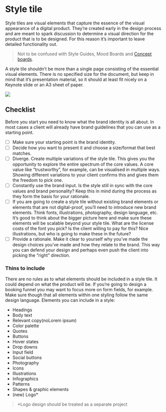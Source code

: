 # Style tile

Style tiles are visual elements that capture the essence of the visual appearance of a digital product. They’re created early in the design process and are meant to spark discussion to determine a visual direction for the product that is to be designed. For this reason it’s important to leave detailed functionality out.

> Not to be confused with Style Guides, Mood Boards and [Concept boards](concept-board.md).

A style tile shouldn’t be more than a single page consisting of the essential visual elements. There is no specified size for the document, but keep in mind that it’s presentation material, so it should at least fit nicely on a Keynote slide or an A3 sheet of paper.

![](https://d2mxuefqeaa7sj.cloudfront.net/s_EBB2801DA04897926F9E35F1D9DA2A7B0C6471D67ABEADE8AE2CF111E397E242_1546944765610_1507732733-dummen-orange_styletile.jpeg)

## Checklist

Before you start you need to know what the brand identity is all about. In most cases a client will already have brand guidelines that you can use as a starting point.

* [ ] Make sure your starting point is the brand identity.
* [ ] Decide how you want to present it and choose a size/format that best matches.
* [ ] Diverge. Create multiple variations of the style tile. This gives you the opportunity to explore the entire spectrum of the core values. A core value like “trustworthy”, for example, can be visualised in multiple ways. Showing different variations to your client confirms this and gives them the freedom to pick one.
* [ ] Constantly use the brand input. Is the style still in sync with the core values and brand personality? Keep this in mind during the process as they form the basis for your rationale.
* [ ] If you are going to create a style tile without existing brand elements or elements that are not digital-proof, you’ll need to introduce new brand elements. Think fonts, illustrations, photography, design language, etc. It’s good to think about the bigger picture here and make sure these elements will be scalable beyond your style tile. What are the license costs of the font you pick? Is the client willing to pay for this? Nice illustrations, but who is going to make these in the future?
* [ ] Provide a rationale. Make it clear to yourself why you’ve made the design choices you’ve made and how they relate to the brand. This way you can defend your design and perhaps even push the client into picking the “right” direction.

### **Thins to include**

There are no rules as to what elements should be included in a style tile. It could depend on what the product will be. If you’re going to design a booking funnel you may want to focus more on form fields, for example. Make sure though that all elements within one styling follow the same design language. Elements you can include in a style:

* Headings
* Body text
* Relevant copy(noLorem ipsum)
* Color palette
* Quotes
* Buttons
* Hover states
* Drop downs
* Input field
* Social buttons
* Photography
* Icons
* Illustrations
* Infographics
* Patterns
* Shapes & graphic elements
* (new) Logo\*

> \*Logo design should be treated as a separate project
